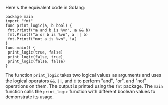 Here's the equivalent code in Golang:
```
package main
import "fmt"
func print_logic(a, b bool) {
 fmt.Printf("a and b is %vn", a && b)
 fmt.Printf("a or b is %vn", a || b)
 fmt.Printf("not a is %vn", !a)
}
func main() {
 print_logic(true, false)
 print_logic(false, true)
 print_logic(false, false)
}
```
The function `print_logic` takes two logical values as arguments and uses the logical operators `&&`, `||`, and `!` to perform "and", "or", and "not" operations on them. The output is printed using the `fmt` package. The `main` function calls the `print_logic` function with different boolean values to demonstrate its usage.

